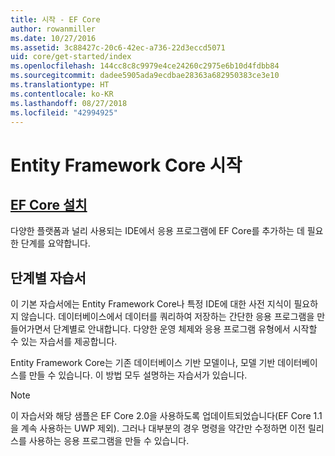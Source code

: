 ```yaml
---
title: 시작 - EF Core
author: rowanmiller
ms.date: 10/27/2016
ms.assetid: 3c88427c-20c6-42ec-a736-22d3eccd5071
uid: core/get-started/index
ms.openlocfilehash: 144cc8c8c9979e4ce24260c2975e6b10d4fdbb84
ms.sourcegitcommit: dadee5905ada9ecdbae28363a682950383ce3e10
ms.translationtype: HT
ms.contentlocale: ko-KR
ms.lasthandoff: 08/27/2018
ms.locfileid: "42994925"
---
```

# <a name="getting-started-with-entity-framework-core"></a>Entity Framework Core 시작

## <a name="installing-ef-coreinstallindexmd"></a>[EF Core 설치](install/index.md)

다양한 플랫폼과 널리 사용되는 IDE에서 응용 프로그램에 EF Core를 추가하는 데 필요한 단계를 요약합니다.

## <a name="step-by-step-tutorials"></a>단계별 자습서

이 기본 자습서에는 Entity Framework Core나 특정 IDE에 대한 사전 지식이 필요하지 않습니다. 데이터베이스에서 데이터를 쿼리하여 저장하는 간단한 응용 프로그램을 만들어가면서 단계별로 안내합니다. 다양한 운영 체제와 응용 프로그램 유형에서 시작할 수 있는 자습서를 제공합니다.

Entity Framework Core는 기존 데이터베이스 기반 모델이나, 모델 기반 데이터베이스를 만들 수 있습니다. 이 방법 모두 설명하는 자습서가 있습니다.

> [!NOTE]  
> 이 자습서와 해당 샘플은 EF Core 2.0을 사용하도록 업데이트되었습니다(EF Core 1.1을 계속 사용하는 UWP 제외). 그러나 대부분의 경우 명령을 약간만 수정하면 이전 릴리스를 사용하는 응용 프로그램을 만들 수 있습니다. 
